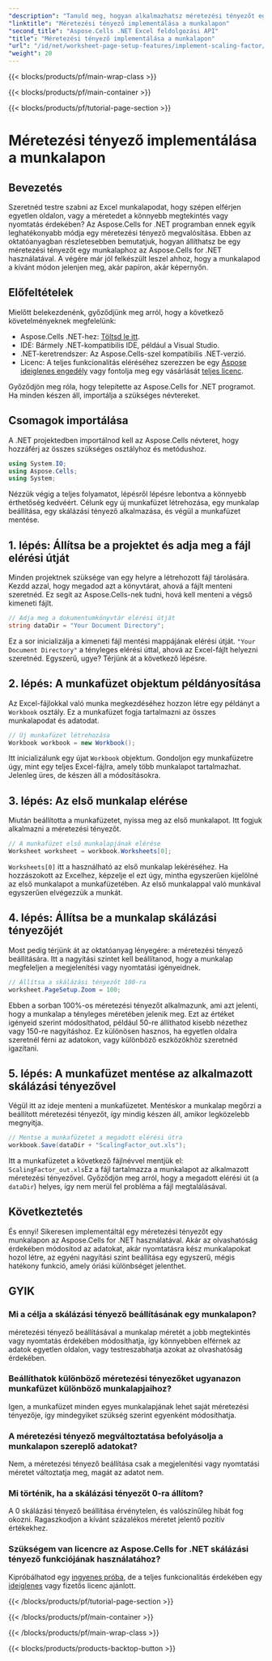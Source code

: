 ```yaml
---
"description": "Tanuld meg, hogyan alkalmazhatsz méretezési tényezőt egy munkalapon az Aspose.Cells for .NET használatával egy lépésről lépésre szóló oktatóanyag, példák és GYIK segítségével. Tökéletes a zökkenőmentes méretezéshez."
"linktitle": "Méretezési tényező implementálása a munkalapon"
"second_title": "Aspose.Cells .NET Excel feldolgozási API"
"title": "Méretezési tényező implementálása a munkalapon"
"url": "/id/net/worksheet-page-setup-features/implement-scaling-factor/"
"weight": 20
---
```


{{< blocks/products/pf/main-wrap-class >}}

{{< blocks/products/pf/main-container >}}

{{< blocks/products/pf/tutorial-page-section >}}

# Méretezési tényező implementálása a munkalapon

## Bevezetés

Szeretnéd testre szabni az Excel munkalapodat, hogy szépen elférjen egyetlen oldalon, vagy a méretedet a könnyebb megtekintés vagy nyomtatás érdekében? Az Aspose.Cells for .NET programban ennek egyik leghatékonyabb módja egy méretezési tényező megvalósítása. Ebben az oktatóanyagban részletesebben bemutatjuk, hogyan állíthatsz be egy méretezési tényezőt egy munkalaphoz az Aspose.Cells for .NET használatával. A végére már jól felkészült leszel ahhoz, hogy a munkalapod a kívánt módon jelenjen meg, akár papíron, akár képernyőn.

## Előfeltételek

Mielőtt belekezdenénk, győződjünk meg arról, hogy a következő követelményeknek megfelelünk:

- Aspose.Cells .NET-hez: [Töltsd le itt](https://releases.aspose.com/cells/net/).
- IDE: Bármely .NET-kompatibilis IDE, például a Visual Studio.
- .NET-keretrendszer: Az Aspose.Cells-szel kompatibilis .NET-verzió.
- Licenc: A teljes funkcionalitás eléréséhez szerezzen be egy [Aspose ideiglenes engedély](https://purchase.aspose.com/temporary-license/) vagy fontolja meg egy vásárlását [teljes licenc](https://purchase.aspose.com/buy).

Győződjön meg róla, hogy telepítette az Aspose.Cells for .NET programot. Ha minden készen áll, importálja a szükséges névtereket.


## Csomagok importálása

A .NET projektedben importálnod kell az Aspose.Cells névteret, hogy hozzáférj az összes szükséges osztályhoz és metódushoz.

```csharp
using System.IO;
using Aspose.Cells;
using System;
```

Nézzük végig a teljes folyamatot, lépésről lépésre lebontva a könnyebb érthetőség kedvéért. Célunk egy új munkafüzet létrehozása, egy munkalap beállítása, egy skálázási tényező alkalmazása, és végül a munkafüzet mentése. 

## 1. lépés: Állítsa be a projektet és adja meg a fájl elérési útját

Minden projektnek szüksége van egy helyre a létrehozott fájl tárolására. Kezdd azzal, hogy megadod azt a könyvtárat, ahová a fájlt menteni szeretnéd. Ez segít az Aspose.Cells-nek tudni, hová kell menteni a végső kimeneti fájlt.

```csharp
// Adja meg a dokumentumkönyvtár elérési útját
string dataDir = "Your Document Directory";
```


Ez a sor inicializálja a kimeneti fájl mentési mappájának elérési útját. `"Your Document Directory"` a tényleges elérési úttal, ahová az Excel-fájlt helyezni szeretnéd. Egyszerű, ugye? Térjünk át a következő lépésre.


## 2. lépés: A munkafüzet objektum példányosítása

Az Excel-fájlokkal való munka megkezdéséhez hozzon létre egy példányt a `Workbook` osztály. Ez a munkafüzet fogja tartalmazni az összes munkalapodat és adatodat.

```csharp
// Új munkafüzet létrehozása
Workbook workbook = new Workbook();
```


Itt inicializálunk egy újat `Workbook` objektum. Gondoljon egy munkafüzetre úgy, mint egy teljes Excel-fájlra, amely több munkalapot tartalmazhat. Jelenleg üres, de készen áll a módosításokra.


## 3. lépés: Az első munkalap elérése

Miután beállította a munkafüzetet, nyissa meg az első munkalapot. Itt fogjuk alkalmazni a méretezési tényezőt.

```csharp
// A munkafüzet első munkalapjának elérése
Worksheet worksheet = workbook.Worksheets[0];
```


`Worksheets[0]` itt a használható az első munkalap lekéréséhez. Ha hozzászokott az Excelhez, képzelje el ezt úgy, mintha egyszerűen kijelölné az első munkalapot a munkafüzetében. Az első munkalappal való munkával egyszerűen elvégezzük a munkát.


## 4. lépés: Állítsa be a munkalap skálázási tényezőjét

Most pedig térjünk át az oktatóanyag lényegére: a méretezési tényező beállítására. Itt a nagyítási szintet kell beállítanod, hogy a munkalap megfeleljen a megjelenítési vagy nyomtatási igényeidnek.

```csharp
// Állítsa a skálázási tényezőt 100-ra
worksheet.PageSetup.Zoom = 100;
```


Ebben a sorban 100%-os méretezési tényezőt alkalmazunk, ami azt jelenti, hogy a munkalap a tényleges méretében jelenik meg. Ezt az értéket igényeid szerint módosíthatod, például 50-re állíthatod kisebb nézethez vagy 150-re nagyításhoz. Ez különösen hasznos, ha egyetlen oldalra szeretnél férni az adatokon, vagy különböző eszközökhöz szeretnéd igazítani.


## 5. lépés: A munkafüzet mentése az alkalmazott skálázási tényezővel

Végül itt az ideje menteni a munkafüzetet. Mentéskor a munkalap megőrzi a beállított méretezési tényezőt, így mindig készen áll, amikor legközelebb megnyitja.

```csharp
// Mentse a munkafüzetet a megadott elérési útra
workbook.Save(dataDir + "ScalingFactor_out.xls");
```


Itt a munkafüzetet a következő fájlnévvel mentjük el: `ScalingFactor_out.xls`Ez a fájl tartalmazza a munkalapot az alkalmazott méretezési tényezővel. Győződjön meg arról, hogy a megadott elérési út (a `dataDir`) helyes, így nem merül fel probléma a fájl megtalálásával.


## Következtetés

És ennyi! Sikeresen implementáltál egy méretezési tényezőt egy munkalapon az Aspose.Cells for .NET használatával. Akár az olvashatóság érdekében módosítod az adatokat, akár nyomtatásra kész munkalapokat hozol létre, az egyéni nagyítási szint beállítása egy egyszerű, mégis hatékony funkció, amely óriási különbséget jelenthet.

## GYIK

### Mi a célja a skálázási tényező beállításának egy munkalapon?  
méretezési tényező beállításával a munkalap méretét a jobb megtekintés vagy nyomtatás érdekében módosíthatja, így könnyebben elférnek az adatok egyetlen oldalon, vagy testreszabhatja azokat az olvashatóság érdekében.

### Beállíthatok különböző méretezési tényezőket ugyanazon munkafüzet különböző munkalapjaihoz?  
Igen, a munkafüzet minden egyes munkalapjának lehet saját méretezési tényezője, így mindegyiket szükség szerint egyenként módosíthatja.

### A méretezési tényező megváltoztatása befolyásolja a munkalapon szereplő adatokat?  
Nem, a méretezési tényező beállítása csak a megjelenítési vagy nyomtatási méretet változtatja meg, magát az adatot nem.

### Mi történik, ha a skálázási tényezőt 0-ra állítom?  
A 0 skálázási tényező beállítása érvénytelen, és valószínűleg hibát fog okozni. Ragaszkodjon a kívánt százalékos méretet jelentő pozitív értékekhez.

### Szükségem van licencre az Aspose.Cells for .NET skálázási tényező funkciójának használatához?  
Kipróbálhatod egy [ingyenes próba](https://releases.aspose.com/), de a teljes funkcionalitás érdekében egy [ideiglenes](https://purchase.aspose.com/temporary-license/) vagy fizetős licenc ajánlott.

{{< /blocks/products/pf/tutorial-page-section >}}

{{< /blocks/products/pf/main-container >}}

{{< /blocks/products/pf/main-wrap-class >}}

{{< blocks/products/products-backtop-button >}}